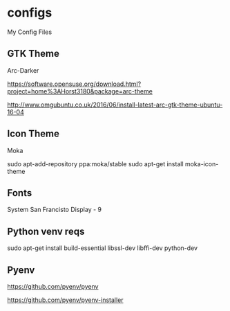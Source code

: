 # configs
My Config Files

## GTK Theme
Arc-Darker

https://software.opensuse.org/download.html?project=home%3AHorst3180&package=arc-theme

http://www.omgubuntu.co.uk/2016/06/install-latest-arc-gtk-theme-ubuntu-16-04

## Icon Theme
Moka

sudo apt-add-repository ppa:moka/stable
sudo apt-get install moka-icon-theme

## Fonts
System San Francisto Display - 9


## Python venv reqs

sudo apt-get install build-essential libssl-dev libffi-dev python-dev

## Pyenv

https://github.com/pyenv/pyenv

https://github.com/pyenv/pyenv-installer
